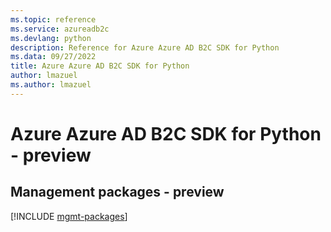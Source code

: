 ```yaml
---
ms.topic: reference
ms.service: azureadb2c
ms.devlang: python
description: Reference for Azure Azure AD B2C SDK for Python
ms.data: 09/27/2022
title: Azure Azure AD B2C SDK for Python
author: lmazuel
ms.author: lmazuel
---
```

# Azure Azure AD B2C SDK for Python - preview

## Management packages - preview
[!INCLUDE [mgmt-packages](azure-ad-b2c-mgmt-index.md)]